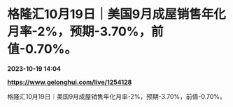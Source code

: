 # 格隆汇10月19日｜美国9月成屋销售年化月率-2%，预期-3.70%，前值-0.70%。

**2023-10-19 14:04**

**https://www.gelonghui.com/live/1254128**

格隆汇10月19日｜美国9月成屋销售年化月率-2%，预期-3.70%，前值-0.70%。